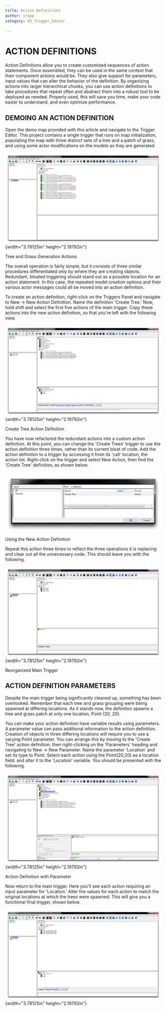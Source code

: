 ```yaml
---
title: Action Definitions
author: jrepp
category: 03_Trigger_Editor

---
```

ACTION DEFINITIONS
==================

Action Definitions allow you to create customized sequences of action
statements. Once assembled, they can be used in the same context that
their component actions would be. They also give support for parameters,
input values that can alter the behavior of the definition. By
organizing actions into larger hierarchical chunks, you can use action
definitions to take procedures that repeat often and abstract them into
a robust tool to be deployed as needed. Properly used, this will save
you time, make your code easier to understand, and even optimize
performance.

DEMOING AN ACTION DEFINITION
----------------------------

Open the demo map provided with this article and navigate to the Trigger
Editor. This project contains a single trigger that runs on map
initialization, populating the map with three distinct sets of a tree
and a patch of grass, and using some actor modifications on the models
as they are generated.

![image0](./resources/038_Action_Definitions1.png){width="3.78125in"
height="2.19792in"}

Tree and Grass Generation Actions

The overall operation is fairly simple, but it consists of three similar
procedures differentiated only by where they are creating objects.
Redundant, bloated triggering should stand out as a possible location
for an action statement. In this case, the repeated model creation
options and their various actor messages could all be moved into an
action definition.

To create an action definition, right-click on the Triggers Panel and
navigate to New -\> New Action Definition. Name the definition 'Create
Tree.' Now, hold shift and select the first five actions of the main
trigger. Copy these actions into the new action definition, so that
you're left with the following view.

![image1](./resources/038_Action_Definitions2.png){width="3.78125in"
height="2.19792in"}

Create Tree Action Definition

You have now refactored the redundant actions into a custom action
definition. At this point, you can change the 'Create Trees' trigger to
use the action definition three times, rather than its current bloat of
code. Add the action definition to a trigger by accessing it from its
'call' location, the action list. Right-click on the trigger and select
New Action, then find the 'Create Tree' definition, as shown below.

![Image](./resources/038_Action_Definitions3.png)

Using the New Action Definition

Repeat this action three times to reflect the three operations it is
replacing and clear out all the unnecessary code. This should leave you
with the following.

![image2](./resources/038_Action_Definitions4.png){width="3.78125in"
height="2.19792in"}

Reorganized Main Trigger

ACTION DEFINITION PARAMETERS
----------------------------

Despite the main trigger being significantly cleaned up, something has
been overlooked. Remember that each tree and grass grouping were being
spawned at differing locations. As it stands now, the definition spawns
a tree and grass patch at only one location, Point (20, 20).

You can make your action definition have variable results using
parameters. A parameter value can pass additional information to the
action definition. Creation of objects in three differing locations will
require you to use a varying Point parameter. You can arrange this by
moving to the 'Create Tree' action definition, then right-clicking on
the 'Parameters' heading and navigating to New -\> New Parameter. Name
the parameter 'Location' and set its type to Point. Select each action
using the Point(20,20) as a location field, and alter it to the
'Location' variable. You should be presented with the following.

![image3](./resources/038_Action_Definitions5.png){width="3.78125in"
height="2.19792in"}

Action Definition with Parameter

Now return to the main trigger. Here you'll see each action requiring an
input parameter for 'Location.' Alter the values for each action to
match the original locations at which the trees were spawned. This will
give you a functional final trigger, shown below.

![image4](./resources/038_Action_Definitions6.png){width="3.78125in"
height="2.19792in"}

